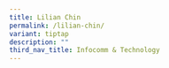 ```yaml
---
title: Lilian Chin
permalink: /lilian-chin/
variant: tiptap
description: ""
third_nav_title: Infocomm & Technology
---
```

